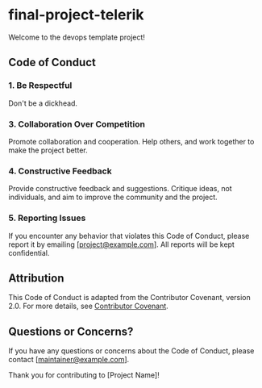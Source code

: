 # final-project-telerik

Welcome to the devops template project!

## Code of Conduct

### 1. Be Respectful

Don't be a dickhead.

### 3. Collaboration Over Competition

Promote collaboration and cooperation. Help others, and work together to make the project better.

### 4. Constructive Feedback

Provide constructive feedback and suggestions. Critique ideas, not individuals, and aim to improve the community and the project.

### 5. Reporting Issues

If you encounter any behavior that violates this Code of Conduct, please report it by emailing [project@example.com]. All reports will be kept confidential.

## Attribution

This Code of Conduct is adapted from the Contributor Covenant, version 2.0. For more details, see [Contributor Covenant](https://www.contributor-covenant.org/version/2/0/code_of_conduct.html).

## Questions or Concerns?

If you have any questions or concerns about the Code of Conduct, please contact [maintainer@example.com].

Thank you for contributing to [Project Name]!

